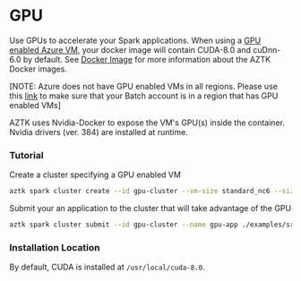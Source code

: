 # GPU

Use GPUs to accelerate your Spark applications. When using a [GPU enabled Azure VM](https://azure.microsoft.com/en-us/pricing/details/batch/), your docker image will contain CUDA-8.0 and cuDnn-6.0 by default. See [Docker Image](./12-docker-image.md) for more information about the AZTK Docker images.

[NOTE: Azure does not have GPU enabled VMs in all regions. Please use this [link](https://azure.microsoft.com/en-us/pricing/details/batch/) to make sure that your Batch account is in a region that has GPU enabled VMs]

AZTK uses Nvidia-Docker to expose the VM's GPU(s) inside the container. Nvidia drivers (ver. 384) are installed at runtime.


### Tutorial

Create a cluster specifying a GPU enabled VM
```sh
aztk spark cluster create --id gpu-cluster --vm-size standard_nc6 --size 1
```

Submit your an application to the cluster that will take advantage of the GPU
```sh
aztk spark cluster submit --id gpu-cluster --name gpu-app ./examples/src/main/python/gpu/nubma_example.py
```
### Installation Location
By default, CUDA is installed at `/usr/local/cuda-8.0`.
